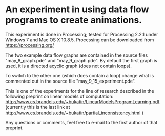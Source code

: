 
An experiment in using data flow programs to create animations.
===============================================================

This experiment is done in Processing;
tested for Processing 2.2.1
under Windows 7 and Mac OS X 10.8.5.
Processing can be downloaded from
https://processing.org/

The two example data flow graphs are contained in the source files
"may_8_graph.pde" and "may_9_graph.pde". By default the first graph is
used, it is a directed acyclic graph (does not contain loops). 

To switch to the other one (which does contain a loop)
change what is commented out in the source file "may_9_15_experiment.pde".

This is one of the experiments for the line of research described
in the following preprint on linear models of computation: 
http://www.cs.brandeis.edu/~bukatin/LinearModelsProgramLearning.pdf
(currently this is the last link at 
http://www.cs.brandeis.edu/~bukatin/partial_inconsistency.html )

Any questions or comments, feel free to e-mail to the first author
of that preprint.
